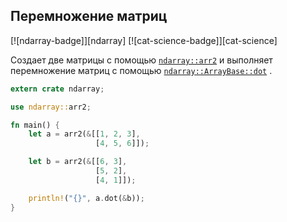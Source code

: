 ## Перемножение матриц

[![ndarray-badge]][ndarray] [![cat-science-badge]][cat-science]

Создает две матрицы с помощью [`ndarray::arr2`](https://docs.rs/ndarray/*/ndarray/fn.arr2.html) и выполняет перемножение матриц с помощью [`ndarray::ArrayBase::dot`](https://docs.rs/ndarray/*/ndarray/struct.ArrayBase.html#method.dot-1) .

```rust
extern crate ndarray;

use ndarray::arr2;

fn main() {
    let a = arr2(&[[1, 2, 3],
                   [4, 5, 6]]);

    let b = arr2(&[[6, 3],
                   [5, 2],
                   [4, 1]]);

    println!("{}", a.dot(&b));
}
```



